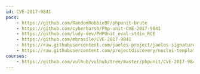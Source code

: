 ```yaml
---
id: CVE-2017-9841
pocs:
    - https://github.com/RandomRobbieBF/phpunit-brute
    - https://github.com/cyberharsh/Php-unit-CVE-2017-9841
    - https://github.com/ludy-dev/PHPUnit_eval-stdin_RCE
    - https://github.com/mbrasile/CVE-2017-9841
    - https://raw.githubusercontent.com/jaeles-project/jaeles-signatures/master/cves/phpunit-code-injection-cve-2017-9841.yaml
    - https://raw.githubusercontent.com/projectdiscovery/nuclei-templates/master/cves/CVE-2017-9841.yaml
courses:
    - https://github.com/vulhub/vulhub/tree/master/phpunit/CVE-2017-9841
---
```

